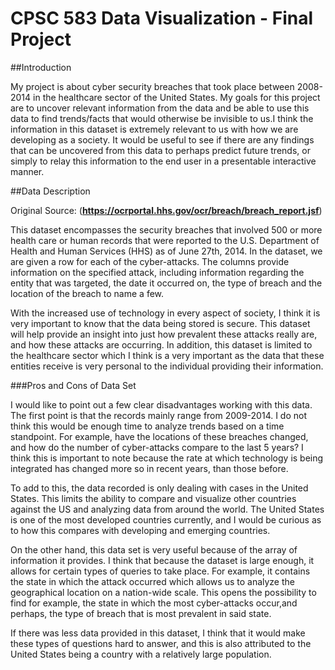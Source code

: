 # CPSC 583 Data Visualization - Final Project

##Introduction

My project is about cyber security breaches that took place between 2008-2014 in the healthcare sector of the United States. My goals for this project are to uncover relevant information from the data and be able to use this data to find trends/facts that would otherwise be invisible to us.I think the information in this dataset is extremely relevant to us with how we are developing as a society. It would be useful to see if there are any findings that can be uncovered from this data to perhaps predict future trends, or simply to relay this information to the end user in a presentable interactive manner.

##Data Description

Original Source: (**https://ocrportal.hhs.gov/ocr/breach/breach_report.jsf**)

This dataset encompasses the security breaches that involved 500 or more health care or human records that were reported to the U.S. Department of Health and Human Services (HHS) as of June 27th, 2014. In the dataset, we are given a row for each of the cyber-attacks. The columns provide information on the specified attack, including information regarding the entity that was targeted, the date it occurred on, the type of breach and the location of the breach to name a few.

With the increased use of technology in every aspect of society, I think it is very important to know that the data being stored is secure. This dataset will help provide an insight into just how prevalent these attacks really are, and how these attacks are occurring. In addition, this dataset is limited to the healthcare sector which I think is a very important as the data that these entities receive is very personal to the individual providing their information.

###Pros and Cons of Data Set

I would like to point out a few clear disadvantages working with this data. The first point is that the records mainly range from 2009-2014. I do not think this would be enough time to analyze trends based on a time standpoint. For example, have the locations of these breaches changed, and how do the number of cyber-attacks compare to the last 5 years? I think this is important to note because the rate at which technology is being integrated has changed more so in recent years, than those before.

To add to this, the data recorded is only dealing with cases in the United States. This limits the ability to compare and visualize other countries against the US and analyzing data from around the world. The United States is one of the most developed countries currently, and I would be curious as to how this compares with developing and emerging countries.

On the other hand, this data set is very useful because of the array of information it provides. I think that because the dataset is large enough, it allows for certain types of queries to take place. For example, it contains the state in which the attack occurred which allows us to analyze the geographical location on a nation-wide scale. This opens the possibility to find for example, the state in which the most cyber-attacks occur,and perhaps, the type of breach that is most prevalent in said state.

If there was less data provided in this dataset, I think that it would make these types of questions hard to answer, and this is also attributed to the United States being a country with a relatively large population.
